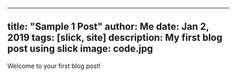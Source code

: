 
---
title: "Sample 1 Post"
author: Me
date: Jan 2, 2019
tags: [slick, site]
description: My first blog post using slick
image: code.jpg
---

Welcome to your first blog post!
